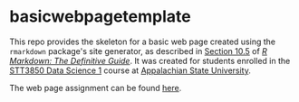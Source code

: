 # basicwebpagetemplate

This repo provides the skeleton for a basic web page created using the `rmarkdown` package's site generator, as described in [Section 10.5](https://bookdown.org/yihui/rmarkdown/rmarkdown-site.html) of [_R Markdown: The Definitive Guide_](https://bookdown.org/yihui/rmarkdown/). It was created for students enrolled in the [STT3850 Data Science 1](https://stat-jet-asu.github.io/DataScience1/) course at [Appalachian State University](https://www.appstate.edu/).

The web page assignment can be found [here](https://stat-jet-asu.github.io/DataScience1/Projects/Project00.html).
